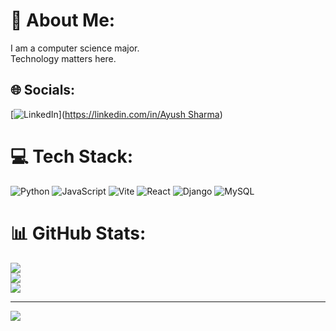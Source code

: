 # 💫 About Me:
I am a computer science major.<br>Technology matters here.


## 🌐 Socials:
[![LinkedIn](https://img.shields.io/badge/LinkedIn-%230077B5.svg?logo=linkedin&logoColor=white)]([https://linkedin.com/in/Ayush Sharma](https://www.linkedin.com/in/ayush-sharma-54baa0265/)) 

# 💻 Tech Stack:
![Python](https://img.shields.io/badge/python-3670A0?style=for-the-badge&logo=python&logoColor=ffdd54) ![JavaScript](https://img.shields.io/badge/javascript-%23323330.svg?style=for-the-badge&logo=javascript&logoColor=%23F7DF1E) ![Vite](https://img.shields.io/badge/vite-%23646CFF.svg?style=for-the-badge&logo=vite&logoColor=white) ![React](https://img.shields.io/badge/react-%2320232a.svg?style=for-the-badge&logo=react&logoColor=%2361DAFB) ![Django](https://img.shields.io/badge/django-%23092E20.svg?style=for-the-badge&logo=django&logoColor=white) ![MySQL](https://img.shields.io/badge/mysql-4479A1.svg?style=for-the-badge&logo=mysql&logoColor=white)
# 📊 GitHub Stats:
![](https://github-readme-stats.vercel.app/api?username=icarus-20s&theme=dark&hide_border=false&include_all_commits=false&count_private=false)<br/>
![](https://github-readme-streak-stats.herokuapp.com/?user=icarus-20s&theme=dark&hide_border=false)<br/>
![](https://github-readme-stats.vercel.app/api/top-langs/?username=icarus-20s&theme=dark&hide_border=false&include_all_commits=false&count_private=false&layout=compact)

---
[![](https://visitcount.itsvg.in/api?id=icarus-20s&icon=0&color=0)](https://visitcount.itsvg.in)

<!-- Proudly created with GPRM ( https://gprm.itsvg.in ) -->
